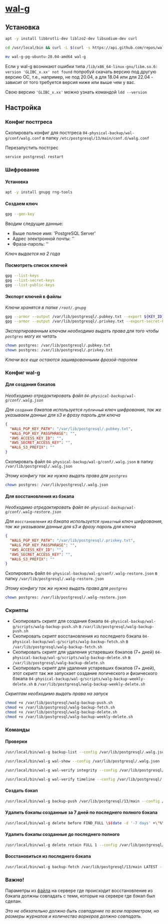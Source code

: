 # [wal-g](https://github.com/wal-g/wal-g)

## Установка

```bash
apt -y install libbrotli-dev liblzo2-dev libsodium-dev curl

cd /usr/local/bin && curl -L $(curl -s https://api.github.com/repos/wal-g/wal-g/releases/latest | grep browser_download_url | grep pg-ubuntu-20.04-amd64.tar.gz | cut -d '"' -f 4 | head -n 1) | tar xzf -

mv wal-g-pg-ubuntu-20.04-amd64 wal-g
```

Если у wal-g возникают ошибки типа `/lib/x86_64-linux-gnu/libm.so.6: version 'GLIBC_x.xx' not found` попробуй скачать версию под другую версию ОС, т.е., например, не под 20.04, а для 18.04 или для 22.04 - зависит от того требуется версия ниже или выше чем у вас.

Свою версию `'GLIBC_x.xx'` можно узнать командой `ldd --version`

## Настройка

### Конфиг постгреса

Скопировать конфиг для постгреса `04-physical-backup/wal-g/conf/walg.conf` в папку `/etc/postgresql/13/main/conf.d/walg.conf`

Перезапустить постгрес

```bash
service postgresql restart
```

### Шифрование

#### Установка

```bash
apt -y install gnupg rng-tools
```

#### Создаем ключ

```bash
gpg --gen-key
```

Вводим следущие данные:
* Выше полное имя: 'PostgreSQL Server'
* Адрес электронной почты: ''
* Фраза-пароль: ''

*Ключ выдается на 2 года*

#### Посмотреть список ключей

```bash
gpg --list-keys
gpg --list-secret-keys
gpg --list-public-keys
```

#### Экспорт ключей в файлы

*Ключи хранятся в папке `/root/.gnupg`*

```bash
gpg --armor --output /var/lib/postgresql/.pubkey.txt --export ${KEY_ID}
gpg --armor --output /var/lib/postgresql/.privkey.txt --export-secret-keys ${KEY_ID}
```

*Экспортированным ключам необходимо выдать права для того чтобы `postgres` могу их читать*

```bash
chown postgres: /var/lib/postgresql/.pubkey.txt
chown postgres: /var/lib/postgresql/.privkey.txt
```

*Ключи все еще остаются зашиврованными фразой-паролем*

### Конфиг wal-g

#### Для создания бэкапов

*Необходимо отредактировать файл `04-physical-backup/wal-g/conf/.walg.json`*

*Для `создания` бэкапов используется `публичный` ключ шифрования, так же указываем данные для s3 и фразу пароль для ключа*

```json
{
  "WALG_PGP_KEY_PATH": "/var/lib/postgresql/.pubkey.txt",
  "WALG_PGP_KEY_PASSPHRASE": "",
  "AWS_ACCESS_KEY_ID": "",
  "AWS_SECRET_ACCESS_KEY": "",
  "WALG_S3_PREFIX": ""
}
```

Скопировать файл `04-physical-backup/wal-g/conf/.walg.json` в папку `/var/lib/postgresql/.walg.json`

*Этому конфигу так же нужно выдать права для `postgres`*

```bash
chown postgres: /var/lib/postgresql/.walg.json
```

#### Для восстановления из бэкапа

*Необходимо отредактировать файл `04-physical-backup/wal-g/conf/.walg-restore.json`*

*Для `восстановления` из бэкапа используется `приватный` ключ шифрования, так же указываем данные для s3 и фразу пароль для ключа*

```json
{
  "WALG_PGP_KEY_PATH": "/var/lib/postgresql/.privkey.txt",
  "WALG_PGP_KEY_PASSPHRASE": "",
  "AWS_ACCESS_KEY_ID": "",
  "AWS_SECRET_ACCESS_KEY": "",
  "WALG_S3_PREFIX": ""
}
```

Скопировать файл `04-physical-backup/wal-g/conf/.walg-restore.json` в папку `/var/lib/postgresql/.walg-restore.json`

*Этому конфигу так же нужно выдать права для `postgres`*

```bash
chown postgres: /var/lib/postgresql/.walg-restore.json
```

### Скрипты

* Скопировать скрипт для создания бэкапа `04-physical-backup/wal-g/scripts/walg-backup-push.sh` в `/var/lib/postgresql/walg-backup-push.sh`
* Скопировать скрипт восстановления из последнего бэкапа `04-physical-backup/wal-g/scripts/walg-backup-fetch.sh` в `/var/lib/postgresql/walg-backup-fetch.sh`
* Скопировать скрипт для удаления устаревших бэкапов (7+ дней) `04-physical-backup/wal-g/scripts/walg-backup-delete.sh` в `/var/lib/postgresql/walg-backup-delete.sh`
* Скопировать скрипт для удаления устаревших бэкапов (7+ дней), этот скрипт так же запускает создание логического и физического бэкапа `04-physical-backup/wal-g/scripts/walg-backup-weekly-delete.sh` в `/var/lib/postgresql/walg-backup-weekly-delete.sh`

*Скриптам необходимо выдать права на запуск*

```bash
chmod +x /var/lib/postgresql/walg-backup-push.sh
chmod +x /var/lib/postgresql/walg-backup-fetch.sh
chmod +x /var/lib/postgresql/walg-backup-delete.sh
chmod +x /var/lib/postgresql/walg-backup-weekly-delete.sh
```

### Команды

#### Проверки

```bash
/usr/local/bin/wal-g backup-list --config /var/lib/postgresql/.walg.json
```

```bash
/usr/local/bin/wal-g wal-show --config /var/lib/postgresql/.walg.json
```

```bash
/usr/local/bin/wal-g wal-verify integrity --config /var/lib/postgresql/.walg.json
```

```bash
/usr/local/bin/wal-g wal-verify timeline --config /var/lib/postgresql/.walg.json
```

#### Создать бэкап

```bash
/usr/local/bin/wal-g backup-push /var/lib/postgresql/13/main --config /var/lib/postgresql/.walg.json
```

#### Удалить бэкапы созданные за 7 дней по последнего полного бэкапа

```bash
/usr/local/bin/wal-g delete before FIND_FULL \$(date -d '-7 days' +\"%Y-%m-%dT%H:%M:%SZ\") --config /var/lib/postgresql/.walg.json --confirm --use-sentinel-time
```

#### Удалить бэкапы созданные до последнего полного

```bash
/usr/local/bin/wal-g delete retain FULL 1 --config /var/lib/postgresql/.walg.json --confirm --use-sentinel-time
```

#### Восстановиться из последнего бэкапа

```bash
/usr/local/bin/wal-g backup-fetch /var/lib/postgresql/13/main LATEST --config /var/lib/postgresql/.walg-restore.json
```

### Важно!

Параметры из [файла](../../02-postgresql/conf/custom.conf) на сервере где происходит восстановление из бэкапа должны совпадать с теми, которые на сервере где бэкап был сделан.

*Это не обязательно должно быть совпадение по всем параметрам, но размеры журналов и количество воркеров должно совпадать.*

